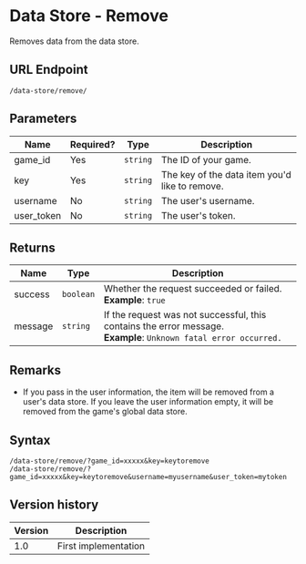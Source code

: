 # Data Store - Remove

Removes data from the data store.

## URL Endpoint

```
/data-store/remove/
```

## Parameters

Name | Required? | Type | Description
--- | --- | --- | ---
game_id | Yes | `string` | The ID of your game.
key | Yes | `string` | The key of the data item you'd like to remove.
username | No | `string` | The user's username.
user_token | No | `string` | The user's token.

## Returns

Name | Type | Description
--- | --- | ---
success | `boolean` | Whether the request succeeded or failed. <br> **Example**: `true`
message | `string` | If the request was not successful, this contains the error message. <br> **Example**: `Unknown fatal error occurred.`

## Remarks

- If you pass in the user information, the item will be removed from a user's data store. If you leave the user information empty, it will be removed from the game's global data store.

## Syntax

```
/data-store/remove/?game_id=xxxxx&key=keytoremove
/data-store/remove/?game_id=xxxxx&key=keytoremove&username=myusername&user_token=mytoken
```

## Version history

Version		 | Description
---			 | ---
1.0			 | First implementation